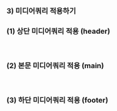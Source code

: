 ### 3) 미디어쿼리 적용하기
### (1) 상단 미디어쿼리 적용 (header)


<br>

### (2) 본문 미디어쿼리 적용 (main)


<br>

### (3) 하단 미디어쿼리 적용 (footer)
